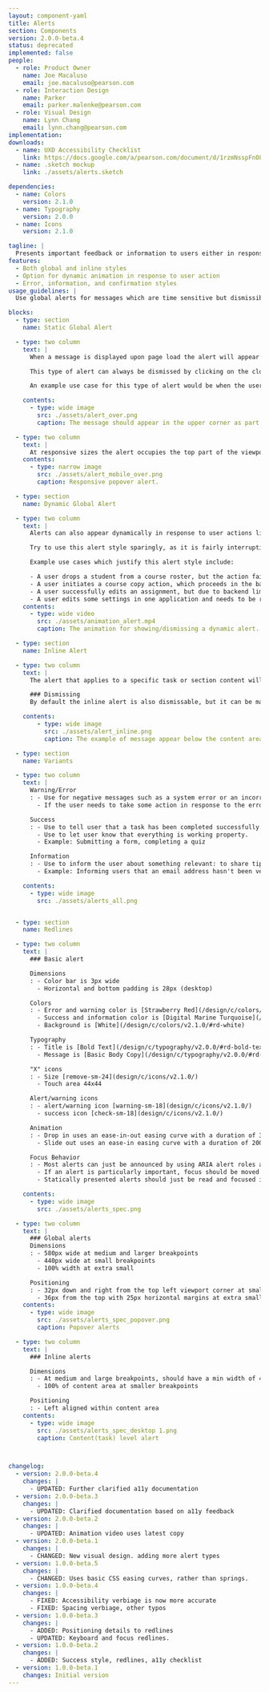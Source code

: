 ```yaml
---
layout: component-yaml
title: Alerts
section: Components
version: 2.0.0-beta.4
status: deprecated
implemented: false
people:
  - role: Product Owner
    name: Joe Macaluso
    email: joe.macaluso@pearson.com
  - role: Interaction Design
    name: Parker
    email: parker.malenke@pearson.com
  - role: Visual Design
    name: Lynn Chang
    email: lynn.chang@pearson.com
implementation:
downloads:
  - name: UXD Accessibility Checklist
    link: https://docs.google.com/a/pearson.com/document/d/1rzmNsspFnO8bdnLeHtMVWKSXJGzCy6KJ-e3v4513nZk/edit?usp=sharing
  - name: .sketch mockup
    link: ./assets/alerts.sketch

dependencies:
  - name: Colors
    version: 2.1.0
  - name: Typography
    version: 2.0.0
  - name: Icons
    version: 2.1.0

tagline: |
  Presents important feedback or information to users either in response to their actions or upon page load.
features:
  - Both global and inline styles
  - Option for dynamic animation in response to user action
  - Error, information, and confirmation styles
usage_guidelines: |
  Use global alerts for messages which are time sensitive but dismissible. The inline alerts may be used in this manner, or to provide more persistent information that relates to a particular region of the page.

blocks:
  - type: section
    name: Static Global Alert

  - type: two column
    text: |
      When a message is displayed upon page load the alert will appear anchored in the upper left corner of the viewport or if on a mobile device the message will appear across the top of the viewport. (It will stay in place as the user scrolls the page.)  Text in the upper left corner of desktop devices (rather than center) will help ensure screen magnification users do not miss the message upon page load.

      This type of alert can always be dismissed by clicking on the close icon.

      An example use case for this type of alert would be when the user clicks a confirmation link in their email which loads

    contents:
      - type: wide image
        src: ./assets/alert_over.png
        caption: The message should appear in the upper corner as part of the normal page load.

  - type: two column
    text: |
      At responsive sizes the alert occupies the top part of the viewport.
    contents:
      - type: narrow image
        src: ./assets/alert_mobile_over.png
        caption: Responsive popover alert.

  - type: section
    name: Dynamic Global Alert

  - type: two column
    text: |
      Alerts can also appear dynamically in response to user actions like submitting a form, choosing an option, or completing an assignment. In this case the alert will animate down from the top.

      Try to use this alert style sparingly, as it is fairly interruptive. For keyboard interactions, focus will automatically move from where the user is working to this alert-dialog element.

      Example use cases which justify this alert style include:

      - A user drops a student from a course roster, but the action fails due to a server error.
      - A user initiates a course copy action, which proceeds in the background while they go edit another course. A dynamic alert notifies them when the task finishes.
      - A user successfully edits an assignment, but due to backend limitations must be informed that it will take one hour before the changes are available to students.
      - A user edits some settings in one application and needs to be reminded that these changes will not automatically propagate to separate applications that are used as part of the same flow.
    contents:
      - type: wide video
        src: ./assets/animation_alert.mp4
        caption: The animation for showing/dismissing a dynamic alert.

  - type: section
    name: Inline Alert

  - type: two column
    text: |
      The alert that applies to a specific task or section content will be displayed where the action occurred. These should only appear below the related content to preserve reading order.

      ### Dismissing
      By default the inline alert is also dismissable, but it can be made to display permanently if the information contained is persistently useful. An example would be a message saying that an email address hasn't been confirmed yet.

    contents:
        - type: wide image
          src: ./assets/alert_inline.png
          caption: The example of message appear below the content area.

  - type: section
    name: Variants

  - type: two column
    text: |
      Warning/Error
      : - Use for negative messages such as a system error or an incorrectly user action
        - If the user needs to take some action in response to the error make sure to clearly state that.

      Success
      : - Use to tell user that a task has been completed successfully.
        - Use to let user know that everything is working property.
        - Example: Submitting a form, completing a quiz

      Information
      : - Use to inform the user about something relevant: to share tips or suggestions.
        - Example: Informing users that an email address hasn't been verified yet

    contents:
      - type: wide image
        src: ./assets/alerts_all.png


  - type: section
    name: Redlines

  - type: two column
    text: |
      ### Basic alert

      Dimensions
      : - Color bar is 3px wide
        - Horizontal and bottom padding is 28px (desktop)

      Colors
      : - Error and warning color is [Strawberry Red](/design/c/colors/v2.1.0/#rd-strawberry-red)
        - Success and information color is [Digital Marine Turquoise](/design/c/colors/v2.1.0/#rd-digital-marine-turquoise)
        - Background is [White](/design/c/colors/v2.1.0/#rd-white)

      Typography
      : - Title is [Bold Text](/design/c/typography/v2.0.0/#rd-bold-text)
        - Message is [Basic Body Copy](/design/c/typography/v2.0.0/#rd-basic-body)

      "X" icons
      : - Size [remove-sm-24](design/c/icons/v2.1.0/)
        - Touch area 44x44

      Alert/warning icons
      : - alert/warning icon [warning-sm-18](design/c/icons/v2.1.0/)
        - success icon [check-sm-18](design/c/icons/v2.1.0/)

      Animation
      : - Drop in uses an ease-in-out easing curve with a duration of 300ms
        - Slide out uses an ease-in easing curve with a duration of 200ms

      Focus Behavior
      : - Most alerts can just be announced by using ARIA alert roles and don't need special focus treatment
        - If an alert is particularly important, focus should be moved to the first element of the alert (and restored to it's original position upon dismissal)
        - Statically presented alerts should just be read and focused in the normal flow of the document

    contents:
      - type: wide image
        src: ./assets/alerts_spec.png

  - type: two column
    text: |
      ### Global alerts
      Dimensions
      : - 580px wide at medium and larger breakpoints
        - 440px wide at small breakpoints
        - 100% width at extra small

      Positioning
      : - 32px down and right from the top left viewport corner at small and larger breakpoints
        - 36px from the top with 25px horizontal margins at extra small breakpoints
    contents:
      - type: wide image
        src: ./assets/alerts_spec_popover.png
        caption: Popover alerts

  - type: two column
    text: |
      ### Inline alerts

      Dimensions
      : - At medium and large breakpoints, should have a min width of 440px, may expand to fit the content area
        - 100% of content area at smaller breakpoints

      Positioning
      : - Left aligned within content area
    contents:
      - type: wide image
        src: ./assets/alerts_spec_desktop 1.png
        caption: Content(task) level alert



changelog:
  - version: 2.0.0-beta.4
    changes: |
      - UPDATED: Further clarified a11y documentation
  - version: 2.0.0-beta.3
    changes: |
      - UPDATED: Clarified documentation based on a11y feedback
  - version: 2.0.0-beta.2
    changes: |
      - UPDATED: Animation video uses latest copy
  - version: 2.0.0-beta.1
    changes: |
      - CHANGED: New visual design. adding more alert types
  - version: 1.0.0-beta.5
    changes: |
      - CHANGED: Uses basic CSS easing curves, rather than springs.
  - version: 1.0.0-beta.4
    changes: |
      - FIXED: Accessibility verbiage is now more accurate
      - FIXED: Spacing verbiage, other typos
  - version: 1.0.0-beta.3
    changes: |
      - ADDED: Positioning details to redlines
      - UPDATED: Keyboard and focus redlines.
  - version: 1.0.0-beta.2
    changes: |
      - ADDED: Success style, redlines, a11y checklist
  - version: 1.0.0-beta.1
    changes: Initial version
---
```

